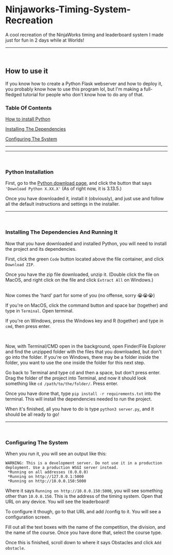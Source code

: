 # Ninjaworks-Timing-System-Recreation
A cool recreation of the NinjaWorks timing and leaderboard system I made just for fun in 2 days while at Worlds!
____
<br />

## How to use it

If you know how to create a Python Flask webserver and how to deploy it, you probably know how to use this program lol, but I'm making a full-fledged tutorial for people who don't know how to do any of that.

### Table Of Contents
[How to install Python](#python-installation)

[Installing The Dependencies](#installing-the-dependencies-and-running-it)

[Configuring The System](#configuring-the-system)

____
____
<br />

### Python Installation

First, go to the [Python download page](https://python.org/downloads), and click the button that says `'Download Python X.XX.X'` (As of right now, it is 3.13.5.)

Once you have downloaded it, install it (obviously), and just use and follow all the default instructions and settings in the installer.
____
<br />

### Installing The Dependencies And Running It

Now that you have downloaded and installed Python, you will need to install the project and its dependencies.

First, click the green `Code` button located above the file container, and click `Download ZIP`.

Once you have the zip file downloaded, unzip it. (Double click the file on MacOS, and right click on the file and click `Extract All` on Windows.)

<br />
Now comes the 'hard' part for some of you (no offense, sorry 😭😭😭)

If you're on MacOS, click the command button and space bar (together) and type in `Terminal`. Open terminal.

If you're on Windows, press the Windows key and R (together) and type in `cmd`, then press enter.

<br />

Now, with Terminal/CMD open in the background, open Finder/File Explorer and find the unzipped folder with the files that you downloaded, but don't go into the folder. If you're on Windows, there may be a folder inside the folder, you want to use the one inside the folder for this next step.

Go back to Terminal and type cd and then a space, but don't press enter. Drag the folder of the project into Terminal, and now it should look something like `cd /path/to/the/folder/`. Press enter.

Once you have done that, type `pip install -r requirements.txt` into the terminal. This will install the dependencies needed to run the project.

When it's finished, all you have to do is type `python3 server.py`, and it should be all ready to go!
____
<br />

### Configuring The System

When you run it, you will see an output like this:

```
WARNING: This is a development server. Do not use it in a production deployment. Use a production WSGI server instead.
 *Running on all addresses (0.0.0.0)
 *Running on http://127.0.0.1:5000
 *Running on http://10.0.0.150:5000
```

Where it says `Running on http://10.0.0.150:5000`, you will see something other than `10.0.0.150`. This is the address of the timing system. Open that URL on any device. You will see the leaderboard!

To configure it though, go to that URL and add /config to it. You will see a configuration screen.

Fill out all the text boxes with the name of the competition, the division, and the name of the course. Once you have done that, select the course type.

Once this is finished, scroll down to where it says Obstacles and click `Add obstacle`.
